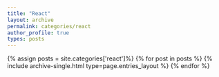 ```yaml
---
title: "React"
layout: archive
permalink: categories/react
author_profile: true
types: posts
---
```


{% assign posts = site.categories['react']%}
{% for post in posts %}
{% include archive-single.html type=page.entries_layout %}
{% endfor %}
